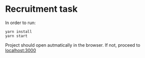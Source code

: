 # Recruitment task

In order to run:
```
yarn install
yarn start
```

Project should open autmatically in the browser. If not, proceed to [localhost:3000](http://localhost:3000)
